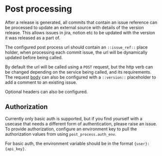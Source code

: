# Post processing

After a release is generated, all commits that contain an issue reference can
be processed to update an external source with details of the version release.
This allows issues in jira, notion etc to be updated with the version it was
released as a part of.

The configured post process url should contain an `::issue_ref::` place holder,
when processing each commit issue, the url will be dynamically updated before
being called.

By default the url will be called using a `POST` request, but the http verb can
be changed depending on the service being called, and its requirements. The
request
[body](https://nrwldev.github.io/changelog-gen/configuration/#post_process) can
also be configured with a `::version::` placeholder to add a comment to an
existing issue.

Optional headers can also be configured.

## Authorization

Currently only basic auth is supported, but if you find yourself with a usecase
that needs a different form of authentication, please raise an issue. To
provide authorization, configure an environment key to pull the authorization
values from using `post_process.auth_env`.

For basic auth, the environment variable should be in the format
`{user}:{api_key}`.
